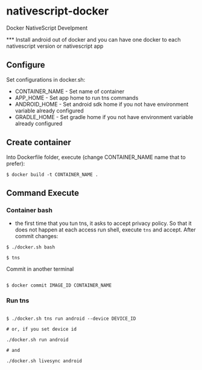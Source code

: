 # nativescript-docker

Docker NativeScript Develpment

*** Install android out of docker and you can have one docker to each nativescript version or nativescript app 

## Configure

Set configurations in docker.sh:

* CONTAINER_NAME - Set name of container
* APP_HOME - Set app home to run tns commands
* ANDROID_HOME - Set android sdk home if you not have environment variable already configured
* GRADLE_HOME - Set gradle home if you not have environment variable already configured

## Create container

Into Dockerfile folder, execute (change CONTAINER_NAME name that to prefer):

``` 
$ docker build -t CONTAINER_NAME .

```

## Command Execute 

### Container bash

* the first time that you tun tns, it asks to accept privacy policy. So that it does not happen at each access run shell, execute `tns` and accept. After commit changes:

```
$ ./docker.sh bash

$ tns

```

Commit in another terminal

```

$ docker commit IMAGE_ID CONTAINER_NAME

```

### Run tns

```

$ ./docker.sh tns run android --device DEVICE_ID

# or, if you set device id

./docker.sh run android

# and

./docker.sh livesync android

```
